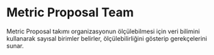# Metric Proposal Team
Metric Proposal takımı organizasyonun ölçülebilmesi için veri bilimini kullanarak sayısal birimler belirler, ölçülebilirliğini gösterip gerekçelerini sunar.
